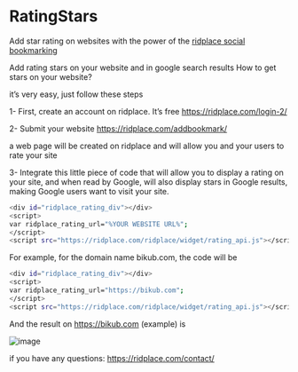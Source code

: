 # RatingStars
Add star rating on websites
with the power of the <a href="https://ridplace.com" title="ridplace social bookmarking" rel="follow">ridplace social bookmarking</a>

Add rating stars on your website and in google search results
How to get stars on your website?

it’s very easy, just follow these steps

1- First, create an account on ridplace. It’s free   https://ridplace.com/login-2/

2- Submit your website https://ridplace.com/addbookmark/

a web page will be created on ridplace and will allow you and your users to rate your site

3- Integrate this little piece of code that will allow you to display a rating on your site, and when read by Google, will also display stars in Google results, making Google users want to visit your site.

```bash
<div id="ridplace_rating_div"></div>
<script>
var ridplace_rating_url="%YOUR WEBSITE URL%";
</script>
<script src="https://ridplace.com/ridplace/widget/rating_api.js"></script>
```

For example, for the domain name bikub.com, the code will be

```bash
<div id="ridplace_rating_div"></div>
<script>
var ridplace_rating_url="https://bikub.com";
</script>
<script src="https://ridplace.com/ridplace/widget/rating_api.js"></script>
```


    
And the result on https://bikub.com (example) is

![image](https://github.com/ridplace/RatingStars/assets/140872899/a7298c20-dd65-45a6-9cbb-05800772a09e)

if you have any questions: https://ridplace.com/contact/
